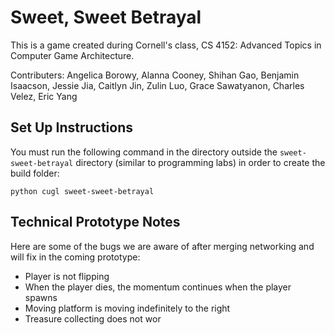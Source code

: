 # Sweet, Sweet Betrayal

This is a game created during Cornell's class, CS 4152: Advanced Topics in Computer Game Architecture.

Contributers: Angelica Borowy, Alanna Cooney, Shihan Gao, Benjamin Isaacson, Jessie Jia, Caitlyn Jin, Zulin Luo, Grace Sawatyanon, Charles Velez, Eric Yang

## Set Up Instructions

You must run the following command in the directory outside the `sweet-sweet-betrayal` directory (similar to programming labs) in order to create the build folder:

```
python cugl sweet-sweet-betrayal
```


## Technical Prototype Notes

Here are some of the bugs we are aware of after merging networking and will fix in the coming prototype:

- Player is not flipping
- When the player dies, the momentum continues when the player spawns
- Moving platform is moving indefinitely to the right
- Treasure collecting does not wor
